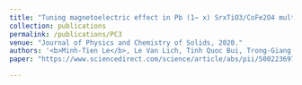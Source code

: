 ```yaml
---
title: "Tuning magnetoelectric effect in Pb (1− x) SrxTiO3/CoFe2O4 multiferroic nanocomposites by varying Sr content"
collection: publications
permalink: /publications/PC3
venue: "Journal of Physics and Chemistry of Solids, 2020."
authors: '<b>Minh-Tien Le</b>, Le Van Lich, Tinh Quoc Bui, Trong-Giang Nguyen, Van-Hai Dinh'
paper: "https://www.sciencedirect.com/science/article/abs/pii/S0022369719323030"

---
```

